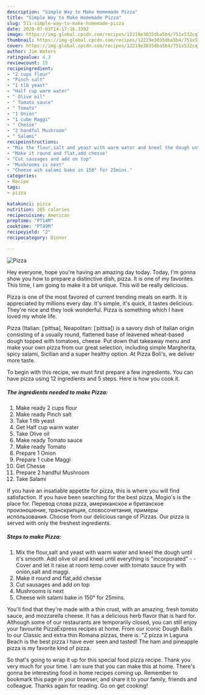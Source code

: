 ```yaml
---
description: "Simple Way to Make Homemade Pizza"
title: "Simple Way to Make Homemade Pizza"
slug: 511-simple-way-to-make-homemade-pizza
date: 2020-07-03T14:17:16.339Z
image: https://img-global.cpcdn.com/recipes/12219e3035dba5b4/751x532cq70/pizza-recipe-main-photo.jpg
thumbnail: https://img-global.cpcdn.com/recipes/12219e3035dba5b4/751x532cq70/pizza-recipe-main-photo.jpg
cover: https://img-global.cpcdn.com/recipes/12219e3035dba5b4/751x532cq70/pizza-recipe-main-photo.jpg
author: Jim Waters
ratingvalue: 4.3
reviewcount: 15
recipeingredient:
- "2 cups flour"
- "Pinch salt"
- "1 tlb yeast"
- "Half cup warm water"
- " Olive oil"
- " Tomato sauce"
- " Tomato"
- "1 Onion"
- "1 cube Maggi"
- " Chesse"
- "2 handful Mushroom"
- " Salami"
recipeinstructions:
- "Mix the flour,salt and yeast with warm water and kneel the dough until it&#39;s smooth. Add olive oil and kneel until everything is &#34;incorporated&#34;  Cover and let it raise at room temp.cover with tomato sauce fry with onion,salt and maggi."
- "Make it round and flat,add chesse"
- "Cut sausages and add on top"
- "Mushrooms is next"
- "Cheese wih salami bake in 150° for 25mins."
categories:
- Recipe
tags:
- pizza

katakunci: pizza 
nutrition: 265 calories
recipecuisine: American
preptime: "PT14M"
cooktime: "PT49M"
recipeyield: "2"
recipecategory: Dinner

---
```



![Pizza](https://img-global.cpcdn.com/recipes/12219e3035dba5b4/751x532cq70/pizza-recipe-main-photo.jpg)

Hey everyone, hope you're having an amazing day today. Today, I'm gonna show you how to prepare a distinctive dish, pizza. It is one of my favorites. This time, I am going to make it a bit unique. This will be really delicious.

Pizza is one of the most favored of current trending meals on earth. It is appreciated by millions every day. It's simple, it's quick, it tastes delicious. They're nice and they look wonderful. Pizza is something which I have loved my whole life.

Pizza (Italian: [ˈpittsa], Neapolitan: [ˈpittsə]) is a savory dish of Italian origin consisting of a usually round, flattened base of leavened wheat-based dough topped with tomatoes, cheese. Put down that takeaway menu and make your own pizza from our great selection, including simple Margherita, spicy salami, Sicilian and a super healthy option. At Pizza Boli&#39;s, we deliver more taste.


To begin with this recipe, we must first prepare a few ingredients. You can have pizza using 12 ingredients and 5 steps. Here is how you cook it.

<!--inarticleads1-->

##### The ingredients needed to make Pizza:

1. Make ready 2 cups flour
1. Make ready Pinch salt
1. Take 1 tlb yeast
1. Get Half cup warm water
1. Take  Olive oil
1. Make ready  Tomato sauce
1. Make ready  Tomato
1. Prepare 1 Onion
1. Prepare 1 cube Maggi
1. Get  Chesse
1. Prepare 2 handful Mushroom
1. Take  Salami


If you have an insatiable appetite for pizza, this is where you will find satisfaction. If you have been searching for the best pizza, Mogio&#39;s is the place for. Перевод слова pizza, американское и британское произношение, транскрипция, словосочетания, примеры использования. Choose from our delicious range of Pizzas. Our pizza is served with only the freshest ingredients. 

<!--inarticleads2-->

##### Steps to make Pizza:

1. Mix the flour,salt and yeast with warm water and kneel the dough until it&#39;s smooth. Add olive oil and kneel until everything is &#34;incorporated&#34; -  - Cover and let it raise at room temp.cover with tomato sauce fry with onion,salt and maggi.
1. Make it round and flat,add chesse
1. Cut sausages and add on top
1. Mushrooms is next
1. Cheese wih salami bake in 150° for 25mins.


You&#39;ll find that they&#39;re made with a thin crust, with an amazing, fresh tomato sauce, and mozzarella cheese. It has a delicious herb flavor that is hard for. Although some of our restaurants are temporarily closed, you can still enjoy your favourite PizzaExpress recipes at home. From our iconic Dough Balls to our Classic and extra thin Romana pizzas, there is. &#34;Z pizza in Laguna Beach is the best pizza I have ever seen and tasted! The ham and pineapple pizza is my favorite kind of pizza. 

So that's going to wrap it up for this special food pizza recipe. Thank you very much for your time. I am sure that you can make this at home. There's gonna be interesting food in home recipes coming up. Remember to bookmark this page in your browser, and share it to your family, friends and colleague. Thanks again for reading. Go on get cooking!
